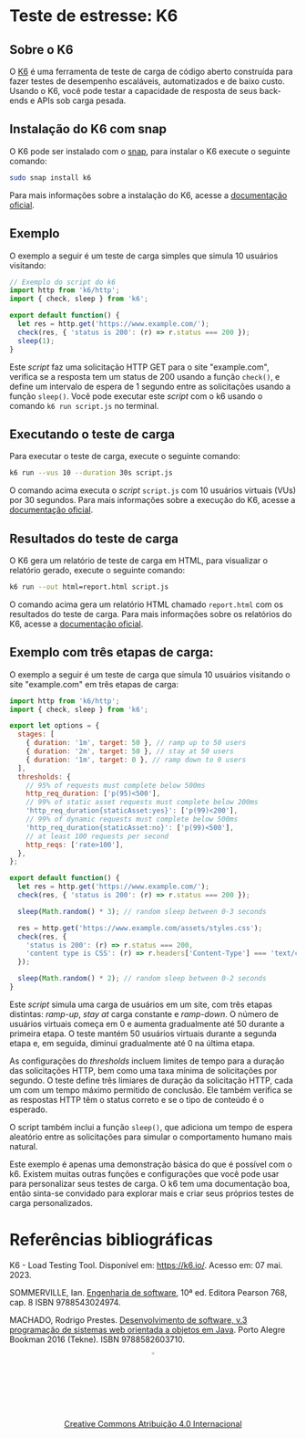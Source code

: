 # Teste de estresse: K6

## Sobre o K6

O [K6](https://k6.io/) é uma ferramenta de teste de carga de código aberto
construída para fazer testes de desempenho escaláveis, automatizados e de baixo
custo. Usando o K6, você pode testar a capacidade de resposta de seus back-ends
e APIs sob carga pesada.

## Instalação do K6 com snap

O K6 pode ser instalado com o [snap](https://snapcraft.io), para instalar o K6
execute o seguinte comando:

```bash
sudo snap install k6
```

Para mais informações sobre a instalação do K6, acesse a [documentação oficial](https://k6.io/docs/getting-started/installation).

## Exemplo

O exemplo a seguir é um teste de carga simples que simula 10 usuários visitando:

```javascript
// Exemplo do script do k6
import http from 'k6/http';
import { check, sleep } from 'k6';

export default function() {
  let res = http.get('https://www.example.com/');
  check(res, { 'status is 200': (r) => r.status === 200 });
  sleep(1);
}
```

Este _script_ faz uma solicitação HTTP GET para o site "example.com", verifica
se a resposta tem um status de 200 usando a função `check()`, e define um
intervalo de espera de 1 segundo entre as solicitações usando a função
`sleep()`. Você pode executar este _script_ com o k6 usando o comando `k6 run
script.js` no terminal.

## Executando o teste de carga

Para executar o teste de carga, execute o seguinte comando:

```bash
k6 run --vus 10 --duration 30s script.js
```

O comando acima executa o _script_ `script.js` com 10 usuários virtuais (VUs)
por 30 segundos. Para mais informações sobre a execução do K6, acesse a
[documentação oficial](https://k6.io/docs/getting-started/running-k6).

## Resultados do teste de carga

O K6 gera um relatório de teste de carga em HTML, para visualizar o relatório
gerado, execute o seguinte comando:

```bash
k6 run --out html=report.html script.js
```

O comando acima gera um relatório HTML chamado `report.html` com os resultados
do teste de carga. Para mais informações sobre os relatórios do K6, acesse a
[documentação oficial](https://k6.io/docs/getting-started/results-output).

## Exemplo com três etapas de carga:

O exemplo a seguir é um teste de carga que simula 10 usuários visitando o site
"example.com" em três etapas de carga:

```javascript
import http from 'k6/http';
import { check, sleep } from 'k6';

export let options = {
  stages: [
    { duration: '1m', target: 50 }, // ramp up to 50 users
    { duration: '2m', target: 50 }, // stay at 50 users
    { duration: '1m', target: 0 }, // ramp down to 0 users
  ],
  thresholds: {
    // 95% of requests must complete below 500ms
    http_req_duration: ['p(95)<500'],
    // 99% of static asset requests must complete below 200ms
    'http_req_duration{staticAsset:yes}': ['p(99)<200'],
    // 99% of dynamic requests must complete below 500ms
    'http_req_duration{staticAsset:no}': ['p(99)<500'],
    // at least 100 requests per second
    http_reqs: ['rate>100'],
  },
};

export default function() {
  let res = http.get('https://www.example.com/');
  check(res, { 'status is 200': (r) => r.status === 200 });

  sleep(Math.random() * 3); // random sleep between 0-3 seconds

  res = http.get('https://www.example.com/assets/styles.css');
  check(res, {
    'status is 200': (r) => r.status === 200,
    'content type is CSS': (r) => r.headers['Content-Type'] === 'text/css',
  });

  sleep(Math.random() * 2); // random sleep between 0-2 seconds
}
```

Este _script_ simula uma carga de usuários em um site, com três etapas distintas:
_ramp-up_, _stay at_ carga constante e _ramp-down_. O número de usuários virtuais
começa em 0 e aumenta gradualmente até 50 durante a primeira etapa. O teste
mantém 50 usuários virtuais durante a segunda etapa e, em seguida, diminui
gradualmente até 0 na última etapa.

As configurações do _thresholds_ incluem limites de tempo para a duração das
solicitações HTTP, bem como uma taxa mínima de solicitações por segundo. O teste
define três limiares de duração da solicitação HTTP, cada um com um tempo
máximo permitido de conclusão. Ele também verifica se as respostas HTTP têm o
status correto e se o tipo de conteúdo é o esperado.

O script também inclui a função `sleep()`, que adiciona um tempo de espera
aleatório entre as solicitações para simular o comportamento humano mais natural.

Este exemplo é apenas uma demonstração básica do que é possível com o k6.
Existem muitas outras funções e configurações que você pode usar para
personalizar seus testes de carga. O k6 tem uma documentação boa, então
sinta-se convidado para explorar mais e criar seus próprios testes de carga
personalizados.

# Referências bibliográficas

K6 - Load Testing Tool. Disponível em: <https://k6.io/>. Acesso em: 07 mai. 2023.

SOMMERVILLE, Ian. [Engenharia de software](https://biblioteca.ifrs.edu.br/pergamum_ifrs/biblioteca_s/acesso_login.php?cod_acervo_acessibilidade=5030950&acesso=aHR0cHM6Ly9taWRkbGV3YXJlLWJ2LmFtNC5jb20uYnIvU1NPL2lmcnMvOTc4ODU0MzAyNDk3NA==&label=acesso%20restrito), 10ª ed. Editora Pearson 768, cap. 8 ISBN 9788543024974.

MACHADO, Rodrigo Prestes. [Desenvolvimento de software, v.3 programação de sistemas web orientada a objetos em Java](https://biblioteca.ifrs.edu.br/pergamum_ifrs/biblioteca_s/acesso_login.php?cod_acervo_acessibilidade=5020683&acesso=aHR0cHM6Ly9pbnRlZ3JhZGEubWluaGFiaWJsaW90ZWNhLmNvbS5ici9ib29rcy85Nzg4NTgyNjAzNzEw&label=acesso%20restrito). Porto Alegre Bookman 2016 (Tekne). ISBN 9788582603710.

<center>
<a href="https://github.com/rodrigoprestesmachado" target="blanck"><img src="../imgs/logo.png" alt="Rodrigo Prestes Machado" width="3%" height="3%" border=0 style="border:0; text-decoration:none; outline:none"></a><br/>
<a rel="license" href="http://creativecommons.org/licenses/by/4.0/">Creative Commons Atribuição 4.0 Internacional</a>
</center>